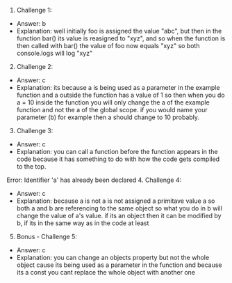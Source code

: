 1. Challenge 1:
  - Answer: b
  - Explanation: well initially foo is assigned the value "abc", but then in the function bar() its value is reasigned to "xyz", and so when the function is then called with bar() the value of foo now equals "xyz" so both console.logs will log "xyz"


2. Challenge 2:
  - Answer: c
  - Explanation: its because a is being used as a parameter in the example function and a outside the function has a value of 1 so then when you do a = 10 inside the function you will only change the a of the example function and not the a of the global scope. if you would name your parameter (b) for example then a should change to 10 probably.


3. Challenge 3:
  - Answer: c
  - Explanation: you can call a function before the function appears in the code because it has something to do with how the code gets compiled to the top.

Error: Identifier 'a' has already been declared
4. Challenge 4:
  - Answer: c
  - Explanation: because a is not a is not assigned a primitave value a so both a and b are referencing to the same object so what you do in b will change the value of a's value. if its an object then it can be modified by b, if its in the same way as in the code at least


5. Bonus - Challenge 5:
  - Answer: c
  - Explanation: you can change an objects property but not the whole object cause its being used as a parameter in the function and because its a const you cant replace the whole object with another one
